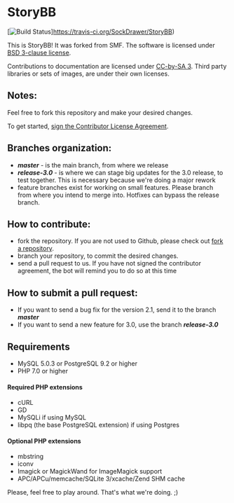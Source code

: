 # StoryBB
[![Build Status](https://travis-ci.org/SockDrawer/StoryBB.svg?branch=master)]https://travis-ci.org/SockDrawer/StoryBB)

This is StoryBB! It was forked from SMF.
The software is licensed under [BSD 3-clause license](https://opensource.org/licenses/BSD-3-Clause).

Contributions to documentation are licensed under [CC-by-SA 3](https://creativecommons.org/licenses/by-sa/3.0). Third party libraries or sets of images, are under their own licenses.

## Notes:

Feel free to fork this repository and make your desired changes.

To get started, <a href="https://www.clahub.com/agreements/SockDrawer/StoryBB">sign the Contributor License Agreement</a>.

## Branches organization:
* ***master*** - is the main branch, from where we release
* ***release-3.0*** - is where we can stage big updates for the 3.0 release, to test together. This is necessary because we're doing a major rework
* feature branches exist for working on small features. Please branch from where you intend to merge into. Hotfixes can bypass the release branch. 

## How to contribute:
* fork the repository. If you are not used to Github, please check out [fork a repository](https://help.github.com/fork-a-repo).
* branch your repository, to commit the desired changes.
* send a pull request to us. If you have not signed the contributor agreement, the bot will remind you to do so at this time

## How to submit a pull request:
* If you want to send a bug fix for the version 2.1, send it to the branch ***master***
* If you want to send a new feature for 3.0, use the branch ***release-3.0***

## Requirements
* MySQL 5.0.3 or PostgreSQL 9.2 or higher
* PHP 7.0 or higher

#### Required PHP extensions
* cURL
* GD
* MySQLi if using MySQL
* libpq (the base PostgreSQL extension) if using Postgres

#### Optional PHP extensions
* mbstring
* iconv
* Imagick or MagickWand for ImageMagick support
* APC/APCu/memcache/SQLite 3/xcache/Zend SHM cache

Please, feel free to play around. That's what we're doing. ;)